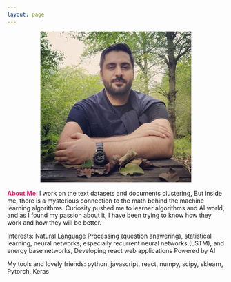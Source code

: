 ```yaml
---
layout: page
---
```

<div style="text-align:center;">
  <img src="sources/images/profile.jpg" width="350" height="350" alt="Rasoul Norouzi Profile Picture">
</div>

<b style="color:rgb(247, 22, 105);">About Me: </b> I work on the text datasets and documents clustering, But inside me, there is a mysterious connection to the math behind the machine learning algorithms. Curiosity pushed me to learner algorithms and AI world, and as I found my passion about it, I have been trying to know how they work and how they will be better.

Interests: Natural Language Processing (question answering), statistical learning, neural networks, especially recurrent neural networks (LSTM), and energy base networks, Developing react web applications Powered by AI

My tools and lovely friends: python, javascript, react, numpy, scipy, sklearn, Pytorch, Keras
